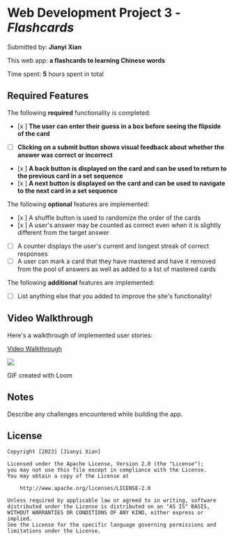 # Web Development Project 3 - *Flashcards*

Submitted by: **Jianyi Xian**

This web app: **a flashcards to learning Chinese words**

Time spent: **5** hours spent in total

## Required Features

The following **required** functionality is completed:

- [x ] **The user can enter their guess in a box before seeing the flipside of the card**
- [ ] **Clicking on a submit button shows visual feedback about whether the answer was correct or incorrect**
- [x ] **A back button is displayed on the card and can be used to return to the previous card in a set sequence**
- [x ] **A next button is displayed on the card and can be used to navigate to the next card in a set sequence**

The following **optional** features are implemented:

- [x ] A shuffle button is used to randomize the order of the cards
- [x ] A user's answer may be counted as correct even when it is slightly different from the target answer
- [ ] A counter displays the user's current and longest streak of correct responses
- [ ] A user can mark a card that they have mastered and have it removed from the pool of answers as well as added to a list of mastered cards

The following **additional** features are implemented:

* [ ] List anything else that you added to improve the site's functionality!

## Video Walkthrough

Here's a walkthrough of implemented user stories:

<a href="https://www.loom.com/share/5edc8807bb2f4847994d9a6535e6a7e4">
    <p>Video Walkthrough</p>
    <img style="max-width:300px;" src="https://cdn.loom.com/sessions/thumbnails/5edc8807bb2f4847994d9a6535e6a7e4-with-play.gif">
  </a>


<!-- Replace this with whatever GIF tool you used! -->
GIF created with Loom


## Notes

Describe any challenges encountered while building the app.

## License

    Copyright [2023] [Jianyi Xian]

    Licensed under the Apache License, Version 2.0 (the "License");
    you may not use this file except in compliance with the License.
    You may obtain a copy of the License at

        http://www.apache.org/licenses/LICENSE-2.0

    Unless required by applicable law or agreed to in writing, software
    distributed under the License is distributed on an "AS IS" BASIS,
    WITHOUT WARRANTIES OR CONDITIONS OF ANY KIND, either express or implied.
    See the License for the specific language governing permissions and
    limitations under the License.